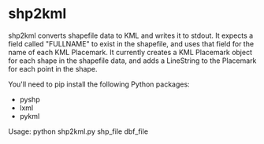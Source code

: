 shp2kml
=======

shp2kml converts shapefile data to KML and writes it to stdout. It expects a field called "FULLNAME" to exist in the shapefile, and uses that field for the name of each KML Placemark. It currently creates a KML Placemark object for each shape in the shapefile data, and adds a LineString to the Placemark for each point in the shape.

You'll need to pip install the following Python packages:
* pyshp
* lxml
* pykml

Usage: python shp2kml.py shp_file dbf_file
